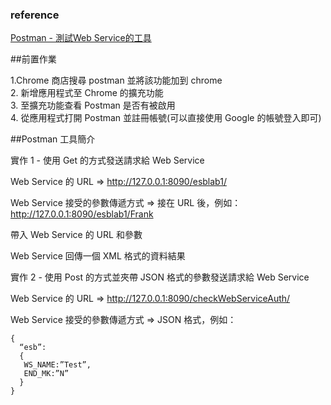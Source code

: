  ### reference

[Postman - 測試Web Service的工具](https://medium.com/@mikru168/postman-測試web-service的工具-c7726997868a)

##前置作業

1.Chrome 商店搜尋 postman 並將該功能加到 chrome<br>
2. 新增應用程式至 Chrome 的擴充功能<br>
3. 至擴充功能查看 Postman 是否有被啟用<br>
4. 從應用程式打開 Postman 並註冊帳號(可以直接使用 Google 的帳號登入即可)<br>

##Postman 工具簡介

實作 1 - 使用 Get 的方式發送請求給 Web Service

Web Service 的 URL => http://127.0.0.1:8090/esblab1/

Web Service 接受的參數傳遞方式 => 接在 URL 後，例如：http://127.0.0.1:8090/esblab1/Frank

帶入 Web Service 的 URL 和參數

Web Service 回傳一個 XML 格式的資料結果


實作 2 - 使用 Post 的方式並夾帶 JSON 格式的參數發送請求給 Web Service

Web Service 的 URL => http://127.0.0.1:8090/checkWebServiceAuth/

Web Service 接受的參數傳遞方式 => JSON 格式，例如：

```
{
  “esb”: 
  { 
   WS_NAME:”Test”,
   END_MK:”N”
  } 
}
```


